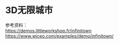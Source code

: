 # 3D无限城市

参考资料：  
https://demos.littleworkshop.fr/infinitown
https://www.wjceo.com/examples/demo/infinitown/
